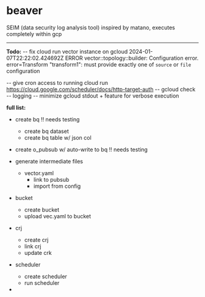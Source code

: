 # beaver

SEIM (data security log analysis tool)
inspired by matano, executes completely within gcp

----



**Todo:**
-- fix cloud run vector instance on gcloud
  2024-01-07T22:22:02.424692Z ERROR vector::topology::builder: Configuration error. error=Transform "transform1": must provide exactly one of `source` or `file` configuration

-- give cron access to running cloud run
  https://cloud.google.com/scheduler/docs/http-target-auth
-- gcloud check
-- logging
-- minimize gcloud stdout + feature for verbose execution

**full list:** 
- create bq !! needs testing
  - create bq dataset
  - create bq table w/ json col
- create o_pubsub w/ auto-write to bq !! needs testing
- generate intermediate files
  - vector.yaml
    - link to pubsub
    - import from config
- bucket
  - create bucket
  - upload vec.yaml to bucket
- crj
  - create crj
  - link crj
  - update crk
- scheduler
  - create scheduler
  - run scheduler 

- 

